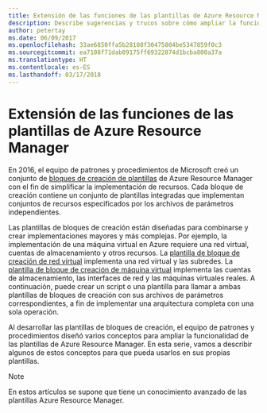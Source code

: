 ```yaml
---
title: Extensión de las funciones de las plantillas de Azure Resource Manager
description: Describe sugerencias y trucos sobre cómo ampliar la funcionalidad de las plantillas de Azure Resource Manager
author: petertay
ms.date: 06/09/2017
ms.openlocfilehash: 33ae6850ffa5b28108f30475804be5347859f0c3
ms.sourcegitcommit: ea7108f71dab09175ff69322874d1bcba800a37a
ms.translationtype: HT
ms.contentlocale: es-ES
ms.lasthandoff: 03/17/2018
---
```

# <a name="extend-azure-resource-manager-template-functionality"></a>Extensión de las funciones de las plantillas de Azure Resource Manager

En 2016, el equipo de patrones y procedimientos de Microsoft creó un conjunto de [bloques de creación de plantillas](https://github.com/mspnp/template-building-blocks/wiki) de Azure Resource Manager con el fin de simplificar la implementación de recursos. Cada bloque de creación contiene un conjunto de plantillas integradas que implementan conjuntos de recursos especificados por los archivos de parámetros independientes.

Las plantillas de bloques de creación están diseñadas para combinarse y crear implementaciones mayores y más complejas. Por ejemplo, la implementación de una máquina virtual en Azure requiere una red virtual, cuentas de almacenamiento y otros recursos. La [plantilla de bloque de creación de red virtual](https://github.com/mspnp/template-building-blocks/wiki/VNet-(v1)) implementa una red virtual y las subredes. La [plantilla de bloque de creación de máquina virtual](https://github.com/mspnp/template-building-blocks/wiki/Windows-and-Linux-VMs-(v1)) implementa las cuentas de almacenamiento, las interfaces de red y las máquinas virtuales reales. A continuación, puede crear un script o una plantilla para llamar a ambas plantillas de bloques de creación con sus archivos de parámetros correspondientes, a fin de implementar una arquitectura completa con una sola operación.

Al desarrollar las plantillas de bloques de creación, el equipo de patrones y procedimientos diseñó varios conceptos para ampliar la funcionalidad de las plantillas de Azure Resource Manager. En esta serie, vamos a describir algunos de estos conceptos para que pueda usarlos en sus propias plantillas.

> [!NOTE]
> En estos artículos se supone que tiene un conocimiento avanzado de las plantillas Azure Resource Manager.